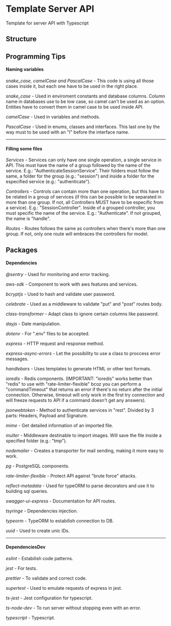# Template Server API
Template for server API with Typescript

## Structure

## Programming Tips
#### Naming variables
*snake_case, camelCase and PascalCase* - This code is using all those cases inside it, but each one have to be used in the right place.

*snake_case* - Used in enviroment constants and database columns. Column name in databases use to be low case, so camel can't be used as an option. Entities have to convert them in camel case to be used inside API.

*camelCase* - Used in variables and methods.

*PascalCase* - Used in enums, classes and interfaces. This last one by the way must to be used with an "I" before the interface name.

----
#### Filling some files
*Services* - Services can only have one single operation, a single service in API. This must have the name of a group followed by the name of the service. E.g.: "AuthenticateSessionService". Their folders must follow the same, a folder for the group (e.g.: "session") and inside a folder for the especified service (e.g.: "authenticate").

*Controllers* - Controls can contain more than one operation, but this have to be related in a group of services (if this can be possible to be separated in more than one group. If not, all Controllers MUST have to be especific from a service). E.g.: "SessionController". Inside of a grouped controller, you must specific the name of the service. E.g.: "Authenticate". If not grouped, the name is "handle".

*Routes* - Routes follows the same as controllers when there's more than one group. If not, only one route will embraces the controllers for model.

## Packages
#### Dependencies
*@sentry* - Used for monitoring and error tracking.

*aws-sdk* - Component to work with aws features and services.

*bcryptjs* - Used to hash and validate user password.

*celebrate* - Used as a middleware to validate "put" and "post" routes body.

*class-transformer* - Adapt class to ignore certain columns like password.

*dayjs* - Date manipulation.

*dotenv* - For ".env" files to be accepted.

*express* - HTTP request and response method.

*express-async-errors* - Let the possibility to use a class to proccess error messages.

*handlebars* - Uses templates to generate HTML or other text formats.

*ioredis* - Redis components. (IMPORTANT: "ioredis" works better than "redis" to use with "rate-limiter-flexible" bcoz you can perform a "commandTimeout" that returns an error if there's no return after the initial connection. Otherwise, timeout will only work in the first try connection and will freeze requests to API if a command doesn't get any answers).

*jsonwebtoken* - Method to authenticate services in "rest". Divided by 3 parts: Headers, Payload and Signature.

*mime* - Get detailed information of an imported file.

*multer* - Middleware destinable to import images. Will save the file inside a specified folder (e.g.: "tmp").

*nodemailer* - Creates a transporter for mail sending, making it more easy to work.

*pg* - PostgreSQL components.

*rate-limiter-flexible* - Protect API against "brute force" attacks.

*reflect-metadata* - Used for typeORM to parse decorators and use it to building sql queries.

*swagger-ui-express* - Documentation for API routes.

*tsyringe* - Dependencies injection.

*typeorm* - TypeORM to estabilish connection to DB.

*uuid* - Used to create unic IDs.

----
#### DependenciesDev
*eslint* - Estabilish code patterns.

*jest* - For tests.

*prettier* - To validate and correct code.

*supertest* - Used to emulate requests of express in jest.

*ts-jest* - Jest configuration for typescript.

*ts-node-dev* - To run server without stopping even with an error.

*typescript* - Typescript.